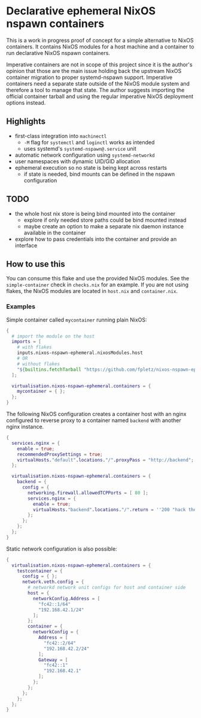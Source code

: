 # Declarative ephemeral NixOS nspawn containers

This is a work in progress proof of concept for a simple alternative to NixOS containers. It
contains NixOS modules for a host machine and a container to run declarative NixOS nspawn
containers.

Imperative containers are not in scope of this project since it is the author's opinion that those
are the main issue holding back the upstream NixOS container migration to proper systemd-nspawn
support. Imperative containers need a separate state outside of the NixOS module system and
therefore a tool to manage that state. The author suggests importing the official container tarball
and using the regular imperative NixOS deployment options instead.

## Highlights

* first-class integration into `machinectl`
  * `-M` flag for `systemctl` and `loginctl` works as intended
  * uses systemd's `systemd-nspawn@.service` unit
* automatic network configuration using `systemd-networkd`
* user namespaces with dynamic UID/GID allocation
* ephemeral execution so no state is being kept across restarts
  * if state is needed, bind mounts can be defined in the nspawn configuration

## TODO

* the whole host nix store is being bind mounted into the container
  * explore if only needed store paths could be bind mounted instead
  * maybe create an option to make a separate nix daemon instance available in the container
* explore how to pass credentials into the container and provide an interface

## How to use this

You can consume this flake and use the provided NixOS modules. See the `simple-container` check
in `checks.nix` for an example. If you are not using flakes, the NixOS modules are located in
`host.nix` and `container.nix`.

### Examples

Simple container called `mycontainer` running plain NixOS:

```nix
{
  # import the module on the host
  imports = [
    # with flakes
    inputs.nixos-nspawn-ephemeral.nixosModules.host
    # OR
    # without flakes
    "${builtins.fetchTarball "https://github.com/fpletz/nixos-nspawn-ephemeral/archive/main.tar.gz"}/host.nix"
  ];

  virtualisation.nixos-nspawn-ephemeral.containers = {
    mycontainer = { };
  };
}
```

The following NixOS configuration creates a container host with an nginx configured to reverse proxy
to a container named `backend` with another nginx instance.

```nix
{
  services.nginx = {
    enable = true;
    recommendedProxySettings = true;
    virtualHosts."default".locations."/".proxyPass = "http://backend";
  };

  virtualisation.nixos-nspawn-ephemeral.containers = {
    backend = {
      config = {
        networking.firewall.allowedTCPPorts = [ 80 ];
        services.nginx = {
          enable = true;
          virtualHosts."backend".locations."/".return = ''200 "hack the planet"'';
        };
      };
    };
  };
}
```

Static network configuration is also possible:

```nix
{
  virtualisation.nixos-nspawn-ephemeral.containers = {
    testcontainer = {
      config = { };
      network.veth.config = {
        # networkd network unit configs for host and container side
        host = {
          networkConfig.Address = [
            "fc42::1/64"
            "192.168.42.1/24"
          ];
        };
        container = {
          networkConfig = {
            Address = [
              "fc42::2/64"
              "192.168.42.2/24"
            ];
            Gateway = [
              "fc42::1"
              "192.168.42.1"
            ];
          };
        };
      };
    };
  };
}
```
